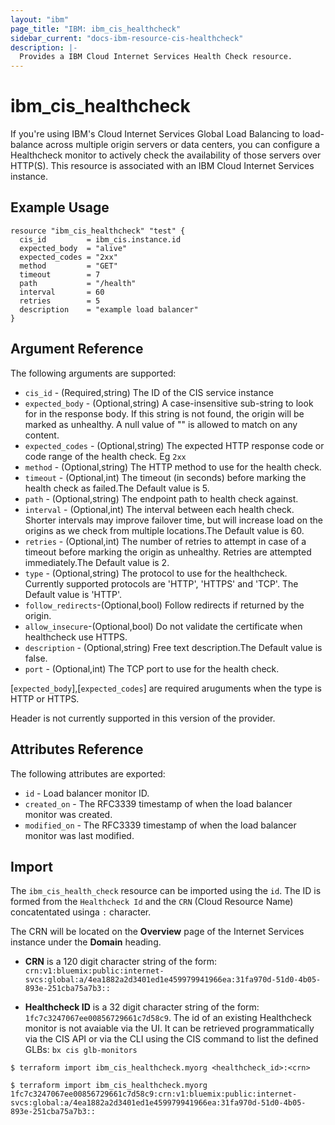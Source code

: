 ```yaml
---
layout: "ibm"
page_title: "IBM: ibm_cis_healthcheck"
sidebar_current: "docs-ibm-resource-cis-healthcheck"
description: |-
  Provides a IBM Cloud Internet Services Health Check resource.
---
```


# ibm_cis_healthcheck

If you're using IBM's Cloud Internet Services Global Load Balancing to load-balance across multiple origin servers or data centers, you can configure a Healthcheck monitor to actively check the availability of those servers over HTTP(S). This resource is associated with an IBM Cloud Internet Services instance. 

## Example Usage

```hcl
resource "ibm_cis_healthcheck" "test" {
  cis_id         = ibm_cis.instance.id
  expected_body  = "alive"
  expected_codes = "2xx"
  method         = "GET"
  timeout        = 7
  path           = "/health"
  interval       = 60
  retries        = 5
  description    = "example load balancer"
}
```

## Argument Reference

The following arguments are supported:

* `cis_id` - (Required,string) The ID of the CIS service instance
* `expected_body` - (Optional,string) A case-insensitive sub-string to look for in the response body. If this string is not found, the origin will be marked as unhealthy. A null value of "" is allowed to match on any content. 
* `expected_codes` - (Optional,string) The expected HTTP response code or code range of the health check. Eg `2xx`
* `method` - (Optional,string) The HTTP method to use for the health check.
* `timeout` - (Optional,int) The timeout (in seconds) before marking the health check as failed.The Default value is 5.
* `path` - (Optional,string) The endpoint path to health check against.
* `interval` - (Optional,int) The interval between each health check. Shorter intervals may improve failover time, but will increase load on the origins as we check from multiple locations.The Default value is 60.
* `retries` - (Optional,int) The number of retries to attempt in case of a timeout before marking the origin as unhealthy. Retries are attempted immediately.The Default value is 2.
* `type` - (Optional,string) The protocol to use for the healthcheck. Currently supported protocols are 'HTTP', 'HTTPS' and 'TCP'. The Default value is 'HTTP'.
* `follow_redirects`-(Optional,bool) Follow redirects if returned by the origin.
* `allow_insecure`-(Optional,bool) Do not validate the certificate when healthcheck use HTTPS.
* `description` - (Optional,string) Free text description.The Default value is false.
* `port` - (Optional,int) The TCP port to use for the health check.

[`expected_body`],[`expected_codes`] are required aruguments when the type is HTTP or HTTPS.

Header is not currently supported in this version of the provider. 

## Attributes Reference

The following attributes are exported:

* `id` - Load balancer monitor ID.
* `created_on` - The RFC3339 timestamp of when the load balancer monitor was created.
* `modified_on` - The RFC3339 timestamp of when the load balancer monitor was last modified.

## Import

The `ibm_cis_health_check` resource can be imported using the `id`. The ID is formed from the `Healthcheck Id` and the `CRN` (Cloud Resource Name) concatentated usinga `:` character.  

The CRN will be located on the **Overview** page of the Internet Services instance under the **Domain** heading. 

* **CRN** is a 120 digit character string of the form: `crn:v1:bluemix:public:internet-svcs:global:a/4ea1882a2d3401ed1e459979941966ea:31fa970d-51d0-4b05-893e-251cba75a7b3::`

* **Healthcheck ID** is a 32 digit character string of the form: `1fc7c3247067ee00856729661c7d58c9`. The id of an existing Healthcheck monitor is not avaiable via the UI. It can be retrieved programmatically via the CIS API or via the CLI using the CIS command to list the defined GLBs:  `bx cis glb-monitors` 


```
$ terraform import ibm_cis_healthcheck.myorg <healthcheck_id>:<crn>

$ terraform import ibm_cis_healthcheck.myorg 1fc7c3247067ee00856729661c7d58c9:crn:v1:bluemix:public:internet-svcs:global:a/4ea1882a2d3401ed1e459979941966ea:31fa970d-51d0-4b05-893e-251cba75a7b3::
